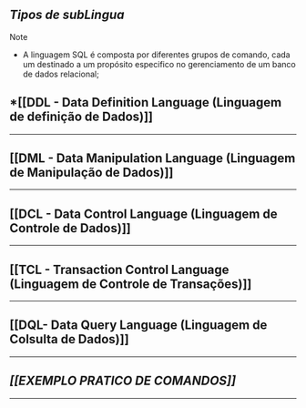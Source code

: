 ## ***Tipos de subLingua***

> [!NOTE] 
> 
> - A linguagem SQL é composta por diferentes grupos de comando, cada um destinado a um propósito especifico no gerenciamento de um banco de dados relacional;

## ***[[DDL - Data Definition Language (Linguagem de definição de Dados)]]**
---
## **[[DML - Data Manipulation Language (Linguagem de Manipulação de Dados)]]**
---
## **[[DCL - Data Control Language (Linguagem de Controle de Dados)]]**
---
## **[[TCL - Transaction Control Language (Linguagem de Controle de Transações)]]**
---
## **[[DQL- Data Query Language (Linguagem de Colsulta de Dados)]]**
---
## ***[[EXEMPLO PRATICO DE COMANDOS]]***
---
